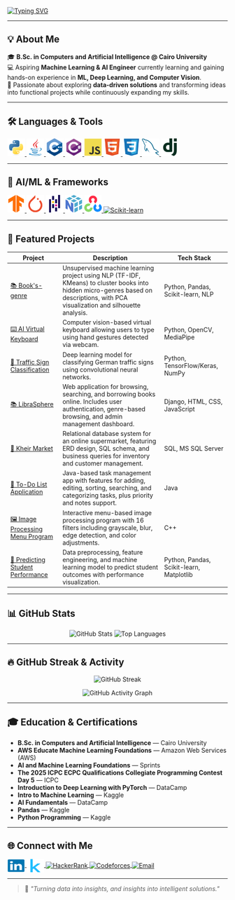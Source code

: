 <!-- Typing SVG -->
[![Typing SVG](https://readme-typing-svg.demolab.com?font=Fira+Code&size=22&pause=1000&color=36BCF7&center=true&vCenter=true&width=1000&lines=Hi%2C+I'm+Mariam+Badr+%F0%9F%91%8B;Machine+Learning+%26+AI+Engineer;B.Sc.+Computers+%26+AI+%40+Cairo+University;Passionate+about+AI%2C+Computer+Vision%2C+and+ML+Solutions)](https://git.io/typing-svg)

---

## 💡 About Me  
🎓 **B.Sc. in Computers and Artificial Intelligence @ Cairo University**  
💻 Aspiring **Machine Learning & AI Engineer** currently learning and gaining hands-on experience in **ML, Deep Learning, and Computer Vision**.  
🚀 Passionate about exploring **data-driven solutions** and transforming ideas into functional projects while continuously expanding my skills.  


---



## 🛠️ Languages & Tools  
<p align="left">
    <a href="https://www.python.org/" target="_blank">
        <img src="https://raw.githubusercontent.com/devicons/devicon/master/icons/python/python-original.svg" alt="Python" width="40" height="40"/>
    </a>
    <a href="https://www.java.com/" target="_blank">
        <img src="https://raw.githubusercontent.com/devicons/devicon/master/icons/java/java-original.svg" alt="Java" width="40" height="40"/>
    </a>
    <a href="https://www.w3schools.com/cpp/" target="_blank">
        <img src="https://raw.githubusercontent.com/devicons/devicon/master/icons/cplusplus/cplusplus-original.svg" alt="C++" width="40" height="40"/>
    </a>
    <a href="https://learn.microsoft.com/en-us/dotnet/csharp/" target="_blank">
        <img src="https://raw.githubusercontent.com/devicons/devicon/master/icons/csharp/csharp-original.svg" alt="C#" width="40" height="40"/>
    </a>
    <a href="https://developer.mozilla.org/en-US/docs/Web/JavaScript" target="_blank">
        <img src="https://raw.githubusercontent.com/devicons/devicon/master/icons/javascript/javascript-original.svg" alt="JavaScript" width="40" height="40"/>
    </a>
    <a href="https://www.w3schools.com/html/" target="_blank">
        <img src="https://raw.githubusercontent.com/devicons/devicon/master/icons/html5/html5-original.svg" alt="HTML5" width="40" height="40"/>
    </a>
    <a href="https://www.w3schools.com/css/" target="_blank">
        <img src="https://raw.githubusercontent.com/devicons/devicon/master/icons/css3/css3-original.svg" alt="CSS3" width="40" height="40"/>
    </a>
    <a href="https://www.mysql.com/" target="_blank">
        <img src="https://raw.githubusercontent.com/devicons/devicon/master/icons/mysql/mysql-original.svg" alt="MySQL" width="40" height="40"/>
    </a>
    <a href="https://www.djangoproject.com/" target="_blank">
        <img src="https://raw.githubusercontent.com/devicons/devicon/master/icons/django/django-plain.svg" alt="Django" width="40" height="40"/>
    </a>
</p>

---

## 🤖 AI/ML & Frameworks  
<p align="left">
    <a href="https://www.tensorflow.org/" target="_blank">
        <img src="https://raw.githubusercontent.com/devicons/devicon/master/icons/tensorflow/tensorflow-original.svg" alt="TensorFlow" width="40" height="40"/>
    </a>
    <a href="https://pytorch.org/" target="_blank">
        <img src="https://raw.githubusercontent.com/devicons/devicon/master/icons/pytorch/pytorch-original.svg" alt="PyTorch" width="40" height="40"/>
    </a>
    <a href="https://pandas.pydata.org/" target="_blank">
        <img src="https://raw.githubusercontent.com/devicons/devicon/master/icons/pandas/pandas-original.svg" alt="Pandas" width="40" height="40"/>
    </a>
    <a href="https://numpy.org/" target="_blank">
        <img src="https://raw.githubusercontent.com/devicons/devicon/master/icons/numpy/numpy-original.svg" alt="NumPy" width="40" height="40"/>
    </a>
    <a href="https://opencv.org/" target="_blank">
        <img src="https://raw.githubusercontent.com/devicons/devicon/master/icons/opencv/opencv-original.svg" alt="OpenCV" width="40" height="40"/>
    </a>
    <a href="https://scikit-learn.org/" target="_blank">
        <img src="https://upload.wikimedia.org/wikipedia/commons/0/05/Scikit_learn_logo_small.svg" alt="Scikit-learn" width="40" height="40"/>
    </a>
</p>

---
## 📌 Featured Projects  

| Project | Description | Tech Stack |
|---------|-------------|------------|
| [📚 Book's-genre](https://github.com/Mariam-Badr-MB/Book-s-genre) | Unsupervised machine learning project using NLP (TF-IDF, KMeans) to cluster books into hidden micro-genres based on descriptions, with PCA visualization and silhouette analysis. | Python, Pandas, Scikit-learn, NLP |
| [⌨️ AI Virtual Keyboard](https://github.com/Mariam-Badr-MB/AI_Virtual_Keyboard) | Computer vision-based virtual keyboard allowing users to type using hand gestures detected via webcam. | Python, OpenCV, MediaPipe |
| [🚦 Traffic Sign Classification](https://github.com/Mariam-Badr-MB/German-Traffic-Sign-Classification) | Deep learning model for classifying German traffic signs using convolutional neural networks. | Python, TensorFlow/Keras, NumPy |
| [📚 LibraSphere](https://github.com/Mariam-Badr-MB/LibraSphere) | Web application for browsing, searching, and borrowing books online. Includes user authentication, genre-based browsing, and admin management dashboard. | Django, HTML, CSS, JavaScript |
| [🛒 Kheir Market](https://github.com/Mariam-Badr-MB/Kheir_Market) | Relational database system for an online supermarket, featuring ERD design, SQL schema, and business queries for inventory and customer management. | SQL, MS SQL Server |
| [📝 To-Do List Application](https://github.com/Mariam-Badr-MB/To-Do-List) | Java-based task management app with features for adding, editing, sorting, searching, and categorizing tasks, plus priority and notes support. | Java |
| [🖼 Image Processing Menu Program](https://github.com/Mariam-Badr-MB/Photoshop) | Interactive menu-based image processing program with 16 filters including grayscale, blur, edge detection, and color adjustments. | C++ |
| [🎯 Predicting Student Performance](https://github.com/Mariam-Badr-MB/Predicting-student-performance) | Data preprocessing, feature engineering, and machine learning model to predict student outcomes with performance visualization. | Python, Pandas, Scikit-learn, Matplotlib |

---

## 📊 GitHub Stats  

<p align="center">
  <img src="https://github-readme-stats.vercel.app/api?username=Mariam-Badr-MB&show_icons=true&theme=tokyonight" alt="GitHub Stats" height="160" />
  <img src="https://github-readme-stats.vercel.app/api/top-langs/?username=Mariam-Badr-MB&layout=compact&theme=tokyonight" alt="Top Languages" height="160" />
</p>

---

## 🔥 GitHub Streak & Activity  

<p align="center">
  <img src="https://streak-stats.demolab.com?user=Mariam-Badr-MB&theme=tokyonight&hide_border=true" alt="GitHub Streak" height="160" />
</p>

<p align="center">
  <img src="https://github-readme-activity-graph.vercel.app/graph?username=Mariam-Badr-MB&theme=tokyo-night" alt="GitHub Activity Graph" />
</p>

---

## 🎓 Education & Certifications  

- **B.Sc. in Computers and Artificial Intelligence** — Cairo University  
- **AWS Educate Machine Learning Foundations** — Amazon Web Services (AWS)  
- **AI and Machine Learning Foundations** — Sprints  
- **The 2025 ICPC ECPC Qualifications Collegiate Programming Contest Day 5** — ICPC  
- **Introduction to Deep Learning with PyTorch** — DataCamp  
- **Intro to Machine Learning** — Kaggle  
- **AI Fundamentals** — DataCamp  
- **Pandas** — Kaggle  
- **Python Programming** — Kaggle  


---

## 🌐 Connect with Me  

<p align="left">
    <a href="https://linkedin.com/in/mariambadr13" target="_blank">
        <img align="center" src="https://raw.githubusercontent.com/devicons/devicon/master/icons/linkedin/linkedin-original.svg" alt="LinkedIn" height="30" width="40"/>
    </a>
    <a href="https://kaggle.com/mariambadrmb" target="_blank">
        <img align="center" src="https://raw.githubusercontent.com/devicons/devicon/master/icons/kaggle/kaggle-original.svg" alt="Kaggle" height="30" width="40"/>
    </a>
    <a href="https://www.hackerrank.com/mariambadr145" target="_blank">
        <img align="center" src="https://upload.wikimedia.org/wikipedia/commons/6/65/HackerRank_logo.png" alt="HackerRank" height="30" width="40"/>
    </a>
    <a href="https://codeforces.com/profile/mariam_badr" target="_blank">
        <img align="center" src="https://cdn.jsdelivr.net/npm/simple-icons@3.13.0/icons/codeforces.svg" alt="Codeforces" height="30" width="40"/>
    </a>
    <a href="mailto:mariambadr145@gmail.com" target="_blank">
        <img align="center" src="https://upload.wikimedia.org/wikipedia/commons/4/4e/Gmail_Icon.png" alt="Email" height="30" width="40"/>
    </a>
</p>

---

> 💬 *"Turning data into insights, and insights into intelligent solutions."*  
